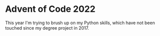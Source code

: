 # Advent of Code 2022

This year I'm trying to brush up on my Python skills, which have not been touched since my degree project in 2017.